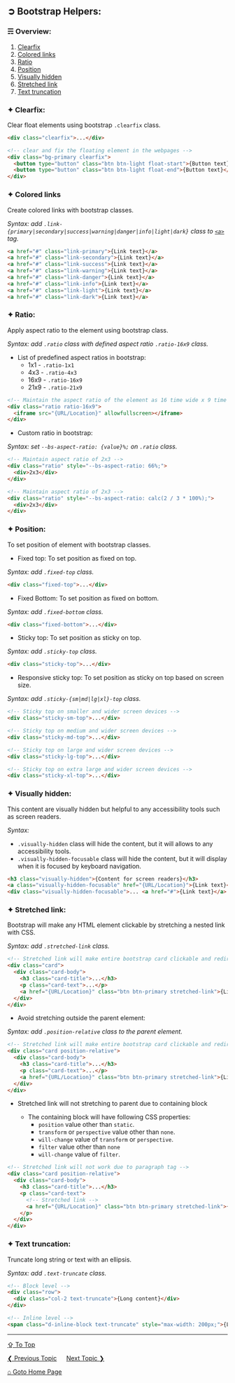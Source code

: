 ## &#10162; Bootstrap Helpers:

### &#9780; Overview:
1. [Clearfix](#-clearfix)
2. [Colored links](#-colored-links)
3. [Ratio](#-ratio)
4. [Position](#-position)
5. [Visually hidden](#-visually-hidden)
6. [Stretched link](#-stretched-link)
7. [Text truncation](#-text-truncation)

### &#10022; Clearfix:
Clear float elements using bootstrap `.clearfix` class.

```html
<div class="clearfix">...</div>

<!-- clear and fix the floating element in the webpages -->
<div class="bg-primary clearfix">
  <button type="button" class="btn btn-light float-start">{Button text}</button>
  <button type="button" class="btn btn-light float-end">{Button text}</button>
</div>
```

### &#10022; Colored links
Create colored links with bootstrap classes.

*Syntax: add `.link-{primary|secondary|success|warning|danger|info|light|dark}` class to [`<a>`](https://github.com/ag-sanjjeev/HTML-Notes/blob/master/tags/a-tag.md) tag.*

```html
<a href="#" class="link-primary">{Link text}</a>
<a href="#" class="link-secondary">{Link text}</a>
<a href="#" class="link-success">{Link text}</a>
<a href="#" class="link-warning">{Link text}</a>
<a href="#" class="link-danger">{Link text}</a>
<a href="#" class="link-info">{Link text}</a>
<a href="#" class="link-light">{Link text}</a>
<a href="#" class="link-dark">{Link text}</a>
```

### &#10022; Ratio:
Apply aspect ratio to the element using bootstrap class.

*Syntax: add `.ratio` class with defined aspect ratio `.ratio-16x9` class.*

- List of predefined aspect ratios in bootstrap:
  - 1x1 - `.ratio-1x1`
  - 4x3 - `.ratio-4x3`
  - 16x9 - `.ratio-16x9`
  - 21x9 - `.ratio-21x9`

```html
<!-- Maintain the aspect ratio of the element as 16 time wide x 9 time tall -->
<div class="ratio ratio-16x9">
  <iframe src="{URL/Location}" allowfullscreen></iframe>
</div>
```

- Custom ratio in bootstrap:

*Syntax: set `--bs-aspect-ratio: {value}%;` on `.ratio` class.*

```html
<!-- Maintain aspect ratio of 2x3 -->
<div class="ratio" style="--bs-aspect-ratio: 66%;">
  <div>2x3</div>
</div>

<!-- Maintain aspect ratio of 2x3 -->
<div class="ratio" style="--bs-aspect-ratio: calc(2 / 3 * 100%);">
  <div>2x3</div>
</div>
```

### &#10022; Position:
To set position of element with bootstrap classes.

- Fixed top:
To set position as fixed on top.

*Syntax: add `.fixed-top` class.*

```html
<div class="fixed-top">...</div>
```

- Fixed Bottom:
To set position as fixed on bottom.

*Syntax: add `.fixed-bottom` class.*

```html
<div class="fixed-bottom">...</div>
```

- Sticky top:
To set position as sticky on top.

*Syntax: add `.sticky-top` class.*

```html
<div class="sticky-top">...</div>
```

- Responsive sticky top:
To set position as sticky on top based on screen size.

*Syntax: add `.sticky-{sm|md|lg|xl}-top` class.*

```html
<!-- Sticky top on smaller and wider screen devices -->
<div class="sticky-sm-top">...</div>

<!-- Sticky top on medium and wider screen devices -->
<div class="sticky-md-top">...</div>

<!-- Sticky top on large and wider screen devices -->
<div class="sticky-lg-top">...</div>

<!-- Sticky top on extra large and wider screen devices -->
<div class="sticky-xl-top">...</div>
```

### &#10022; Visually hidden:
This content are visually hidden but helpful to any accessibility tools such as screen readers.

*Syntax:*
  - `.visually-hidden` class will hide the content, but it will allows to any accessibility tools.
  - `.visually-hidden-focusable` class will hide the content, but it will display when it is focused by keyboard navigation. 

```html
<h3 class="visually-hidden">{Content for screen readers}</h3>
<a class="visually-hidden-focusable" href="{URL/Location}">{Link text}</a>
<div class="visually-hidden-focusable">... <a href="#">{Link text}</a> ... </div>
```


### &#10022; Stretched link:
Bootstrap will make any HTML element clickable by stretching a nested link with CSS.

*Syntax: add `.stretched-link` class.*

```html
<!-- Stretched link will make entire bootstrap card clickable and redirect with URL/Location -->
<div class="card">
  <div class="card-body">
    <h3 class="card-title">...</h3>
    <p class="card-text">...</p>
    <a href="{URL/Location}" class="btn btn-primary stretched-link">{Link text}</a>
  </div>
</div>
```

- Avoid stretching outside the parent element:

*Syntax: add `.position-relative` class to the parent element.*

```html
<!-- Stretched link will make entire bootstrap card clickable and redirect with URL/Location -->
<div class="card position-relative">
  <div class="card-body">
    <h3 class="card-title">...</h3>
    <p class="card-text">...</p>
    <a href="{URL/Location}" class="btn btn-primary stretched-link">{Link text}</a>
  </div>
</div>
```

- Stretched link will not stretching to parent due to containing block

  - The containing block will have following CSS properties:
    - `position` value other than `static`.
    - `transform` or `perspective` value other than `none`.
    - `will-change` value of `transform` or `perspective`.
    - `filter` value other than `none`
    - `will-change` value of `filter`.

```html
<!-- Stretched link will not work due to paragraph tag -->
<div class="card position-relative">
  <div class="card-body">
    <h3 class="card-title">...</h3>
    <p class="card-text">
      <!-- Stretched link -->
      <a href="{URL/Location}" class="btn btn-primary stretched-link">{Link text}</a>
    </p>
  </div>
</div>
```


### &#10022; Text truncation:
Truncate long string or text with an ellipsis.

*Syntax: add `.text-truncate` class.*

```html
<!-- Block level -->
<div class="row">
  <div class="col-2 text-truncate">{Long content}</div>
</div>

<!-- Inline level -->
<span class="d-inline-block text-truncate" style="max-width: 200px;">{Long content}</span>
```

---
[&#8682; To Top](#-bootstrap-helpers)

[&#10094; Previous Topic](./components.tooltips.md) &emsp; [Next Topic &#10095;](./customization-and-theming.md)

[&#8962; Goto Home Page](../../README.md)